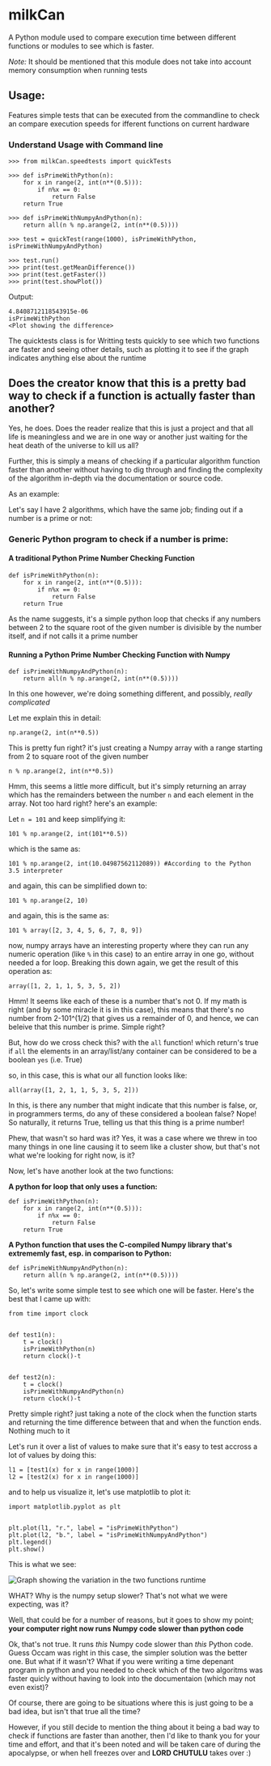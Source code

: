 # milkCan

A Python module used to compare execution time between different functions or modules to see which is faster. 

*Note:* It should be mentioned that this module does not take into account memory consumption when running tests


## Usage:

Features simple tests that can be executed from the commandline to check an compare execution speeds for ifferent functions on current hardware

### Understand Usage with Command line

```
>>> from milkCan.speedtests import quickTests

>>> def isPrimeWithPython(n):
	for x in range(2, int(n**(0.5))):
		if n%x == 0:
			return False
	return True

>>> def isPrimeWithNumpyAndPython(n):
	return all(n % np.arange(2, int(n**(0.5))))

>>> test = quickTest(range(1000), isPrimeWithPython, isPrimeWithNumpyAndPython)

>>> test.run()
>>> print(test.getMeanDifference())
>>> print(test.getFaster())
>>> print(test.showPlot())
```

Output:

	4.8408712118543915e-06
	isPrimeWithPython
	<Plot showing the difference>


The quicktests class is for Writting tests quickly to see which two functions are faster and seeing other details, such as plotting it to see if the graph indicates anything else about the runtime


## Does the creator know that this is a pretty bad way to check if a function is actually faster than another?

Yes, he does. Does the reader realize that this is just a project and that all life is meaningless and we are in one way or another just waiting for the heat death of the universe to kill us all?

Further, this is simply a means of checking if a particular algorithm function faster than another without having to dig through and finding the complexity of the algorithm in-depth via the documentation or source code.

As an example:


Let's say I have 2 algorithms, which have the same job; finding out if a number is a prime or not:


### Generic Python program to check if a number is prime:

#### A traditional Python Prime Number Checking Function

```
def isPrimeWithPython(n):
	for x in range(2, int(n**(0.5))):
		if n%x == 0:
			return False
	return True
```

As the name suggests, it's a simple python loop that checks if any numbers between 2 to the square root of the given number is divisible by the number itself, and if not calls it a prime number

#### Running a Python Prime Number Checking Function with Numpy

```
def isPrimeWithNumpyAndPython(n):
	return all(n % np.arange(2, int(n**(0.5))))
```

In this one however, we're doing something different, and possibly, *really complicated*

Let me explain this in detail:

	np.arange(2, int(n**0.5))

This is pretty fun right? it's just creating a Numpy array with a range starting from 2 to square root of the given number

	n % np.arange(2, int(n**0.5))

Hmm, this seems a little more difficult, but it's simply returning an array which has the remainders between the number `n` and each element in the array. Not too hard right? here's an example:

Let `n = 101` and keep simplifying it:

	101 % np.arange(2, int(101**0.5))

which is the same as:

	101 % np.arange(2, int(10.04987562112089)) #According to the Python 3.5 interpreter

and again, this can be simplified down to:
	
	101 % np.arange(2, 10)

and again, this is the same as:
	
	101 % array([2, 3, 4, 5, 6, 7, 8, 9])

now, numpy arrays have an interesting property where they can run any numeric operation (like `%` in this case) to an entire array in one go, without needed a for loop. Breaking this down again, we get the result of this operation as:

	array([1, 2, 1, 1, 5, 3, 5, 2])


Hmm! It seems like each of these is a number that's not 0. If my math is right (and by some miracle it is in this case), this means that there's no number from 2-101^(1/2) that gives us a remainder of 0, and hence, we can beleive that this number is prime. Simple right?

But, how do we cross check this? with the `all` function! which return's true if `all` the elements in an array/list/any container can be considered to be a boolean `yes` (i.e. True)

so, in this case, this is what our all function looks like:

	all(array([1, 2, 1, 1, 5, 3, 5, 2]))

In this, is there any number that might indicate that this number is false, or, in programmers terms, do any of these considered a boolean false? Nope! So naturally, it returns True, telling us that this thing is a prime number! 

Phew, that wasn't so hard was it? Yes, it was a case where we threw in too many things in one line causing it to seem like a cluster show, but that's not what we're looking for right now, is it?

Now, let's have another look at the two functions:


**A python for loop that only uses a function:**

```
def isPrimeWithPython(n):
	for x in range(2, int(n**(0.5))):
		if n%x == 0:
			return False
	return True
```

**A Python function that uses the C-compiled Numpy library that's extrememly fast, esp. in comparison to Python:**

```
def isPrimeWithNumpyAndPython(n):
	return all(n % np.arange(2, int(n**(0.5))))
```


So, let's write some simple test to see which one will be faster. Here's the best that I came up with:

```
from time import clock


def test1(n):
	t = clock()
	isPrimeWithPython(n)
	return clock()-t


def test2(n):
	t = clock()
	isPrimeWithNumpyAndPython(n)
	return clock()-t
```

Pretty simple right? just taking a note of the clock when the function starts and returning the time difference between that and when the function ends. Nothing much to it

Let's run it over a list of values to make sure that it's easy to test accross a lot of values by doing this:

```
l1 = [test1(x) for x in range(1000)]
l2 = [test2(x) for x in range(1000)]
```

and to help us visualize it, let's use matplotlib to plot it:

```
import matplotlib.pyplot as plt


plt.plot(l1, "r.", label = "isPrimeWithPython")
plt.plot(l2, "b.", label = "isPrimeWithNumpyAndPython")
plt.legend()
plt.show()
```

This is what we see:

![Graph showing the variation in the two functions runtime](https://github.com/v2thegreat/milkCan/blob/master/Images/Readme%20Comparison%20Test.png)


WHAT? Why is the numpy setup slower? That's not what we were expecting, was it?

Well, that could be for a number of reasons, but it goes to show my point; **your computer right now runs Numpy code slower than python code**

Ok, that's not true. It runs *this* Numpy code slower than *this* Python code. Guess Occam was right in this case, the simpler solution was the better one. But what if it wasn't? What if you were writing a time depenant program in python and you needed to check which of the two algoritms was faster quicly without having to look into the documentaion (which may not even exist)? 


Of course, there are going to be situations where this is just going to be a bad idea, but isn't that true all the time?

However, if you still decide to mention the thing about it being a bad way to check if functions are faster than another, then I'd like to thank you for your time and effort, and that it's been noted and will be taken care of during the apocalypse, or when hell freezes over and **LORD CHUTULU** takes over :)
